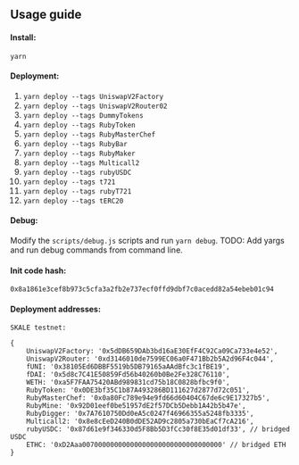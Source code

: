 ## Usage guide

#### Install: 

`yarn`

#### Deployment:
1. `yarn deploy --tags UniswapV2Factory`
2. `yarn deploy --tags UniswapV2Router02`
3. `yarn deploy --tags DummyTokens`
4. `yarn deploy --tags RubyToken`
5. `yarn deploy --tags RubyMasterChef` 
7. `yarn deploy --tags RubyBar`
8. `yarn deploy --tags RubyMaker`
9. `yarn deploy --tags Multicall2`
10. `yarn deploy --tags rubyUSDC`
11. `yarn deploy --tags t721`
12. `yarn deploy --tags rubyT721`
13. `yarn deploy --tags tERC20`

#### Debug:

Modify the `scripts/debug.js` scripts and run `yarn debug`.
TODO: Add yargs and run debug commands from command line.


#### Init code hash:
`0x8a1861e3cef8b973c5cfa3a2fb2e737ecf0ffd9dbf7c0acedd82a54ebeb01c94`

#### Deployment addresses: 

```
SKALE testnet:

{
    UniswapV2Factory: '0x5dDB659DAb3bd16aE30EfF4C92Ca09Ca733e4e52',
    UniswapV2Router: '0xd3146010de7599EC06a0F471Bb2b5A2d96F4c044',
    fUNI: '0x38105Ed6DBBF5519b5DB79165aAAdBfc3c1fBE19',
    fDAI: '0x5d8c7C41E50859Fd56b40260b0Be2Fe328C76110',
    WETH: '0xa5F7FAA75420ABd989831cd75b18C0828bfbc9f0',
    RubyToken: '0x0DE3bf35C1b87A493286BD111627d2877d72c051',
    RubyMasterChef: '0x0a80Fc789e94e9fd66d60404C67de6c9E17327b5',
    RubyMine: '0x92D01eef0be51957dE2f57DCb5Debb1A42b5b47e',
    RubyDigger: '0x7A7610750Dd0eA5c0247f46966355a5248fb3335',
    Multicall2: '0x8e8cEeD240B0dDE52AD9c2805a730bEaCf7cA216',
    rubyUSDC: '0x87d61e9f346330d5F8Bb5D3fCc30f8E35d01df33', // bridged USDC
    ETHC: '0xD2Aaa00700000000000000000000000000000000' // bridged ETH
}

```